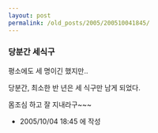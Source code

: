 ```yaml
---
layout: post
permalink: /old_posts/2005/200510041845/
---
```


### 당분간 세식구

평소에도 세 명이긴 했지만..

당분간, 최소한 반 년은 세 식구만 남게 되었다.

몸조심 하고 잘 지내라구~~~





- 2005/10/04 18:45 에 작성